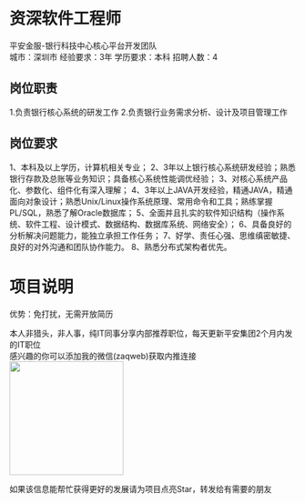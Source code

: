 # 资深软件工程师
平安金服-银行科技中心核心平台开发团队  
城市：深圳市 经验要求：3年 学历要求：本科  招聘人数：4

## 岗位职责
1.负责银行核心系统的研发工作
 2.负责银行业务需求分析、设计及项目管理工作

## 岗位要求
1、本科及以上学历，计算机相关专业；
 2、3年以上银行核心系统研发经验；熟悉银行存款及总账等业务知识；具备核心系统性能调优经验；
 3、对核心系统产品化、参数化、组件化有深入理解；
 4、3年以上JAVA开发经验，精通JAVA，精通面向对象设计；熟悉Unix/Linux操作系统原理、常用命令和工具；熟练掌握PL/SQL，熟悉了解Oracle数据库；
 5、全面并且扎实的软件知识结构（操作系统、软件工程、设计模式、数据结构、数据库系统、网络安全）；
 6、具备良好的分析解决问题能力，能独立承担工作任务；
 7、好学、责任心强、思维缜密敏捷、良好的对外沟通和团队协作能力。
 8、熟悉分布式架构者优先。

# 项目说明

优势：免打扰，无需开放简历

本人非猎头，非人事，纯IT同事分享内部推荐职位，每天更新平安集团2个月内发的IT职位  
感兴趣的你可以添加我的微信(zaqweb)获取内推连接  
<img src="https://github.com/zaqweb/PA-IT-JOBS/blob/master/WechatICode.jpeg"  height="200" width="200">

如果该信息能帮忙获得更好的发展请为项目点亮Star，转发给有需要的朋友




